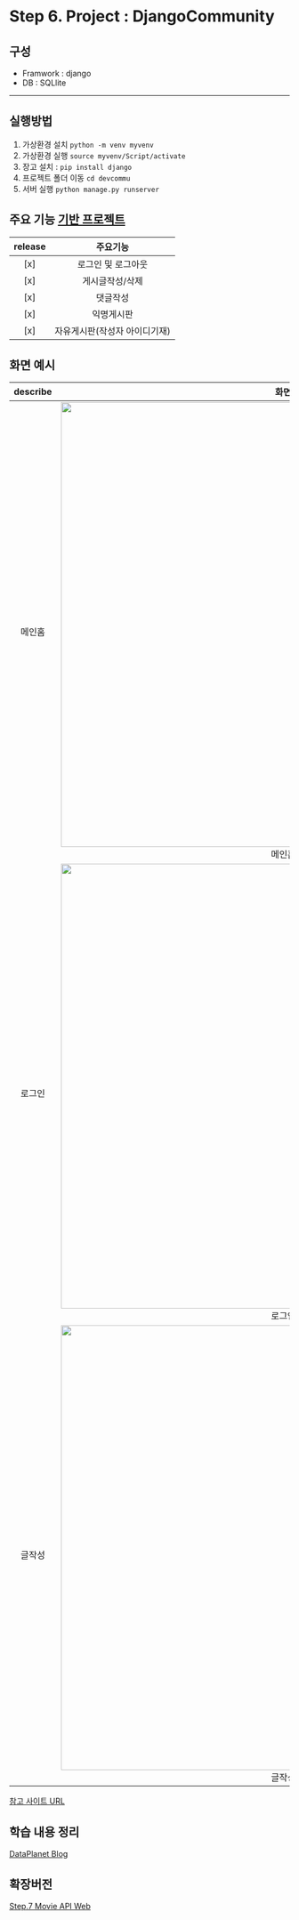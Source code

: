 # Step 6. Project : DjangoCommunity
## 구성
- Framwork : django
- DB : SQLlite
------


## 실행방법
<!-- Code -->
1. 가상환경 설치 `python -m venv myvenv`
2. 가상환경 실행 `source myvenv/Script/activate`
3. 장고 설치 : `pip install django`
4. 프로젝트 폴더 이동 `cd devcommu`
5. 서버 실행 `python manage.py runserver`

## 주요 기능 [기반 프로젝트](https://github.com/LEEJUNB/DjangoBlog)
<!-- Table -->
|release|주요기능|
|:--:|:--:|
|[x]|로그인 및 로그아웃|
|[x]|게시글작성/삭제|
|[x]|댓글작성|
|[x]|익명게시판|
|[x]|자유게시판(작성자 아이디기재)|

## 화면 예시
<!-- Image -->
|describe|화면|
|:--:|:--:|
|메인홈|<img src="https://img1.daumcdn.net/thumb/R1280x0/?scode=mtistory2&fname=https%3A%2F%2Fblog.kakaocdn.net%2Fdn%2FkNFpb%2Fbtq2b0RZsPz%2F9L9j7XSXj6K6uyDmyrZLk1%2Fimg.png" width="800"><br>메인홈|
|로그인|<img src="https://img1.daumcdn.net/thumb/R1280x0/?scode=mtistory2&fname=https%3A%2F%2Fblog.kakaocdn.net%2Fdn%2FzosV1%2Fbtq1WKaVRgV%2FP01VNJqsjiK8Ee49WSkdbK%2Fimg.png" width="800"><br>로그인|
|글작성|<img src="https://img1.daumcdn.net/thumb/R1280x0/?scode=mtistory2&fname=https%3A%2F%2Fblog.kakaocdn.net%2Fdn%2FooEzO%2Fbtq2cl2EA56%2FF1KC9b2Jc6x5UPUccDghgk%2Fimg.png" width="800"><br>글작성|

[참고 사이트 URL](https://startbootstrap.com/previews/sb-admin-2)

## 학습 내용 정리
[DataPlanet Blog](https://0ver-grow.tistory.com/category/%E2%97%8F%20Service%20%28Private%29/Django%20Web%202021.02)

## 확장버전
[Step.7 Movie API Web](https://github.com/LEEJUNB/API_WebService)
